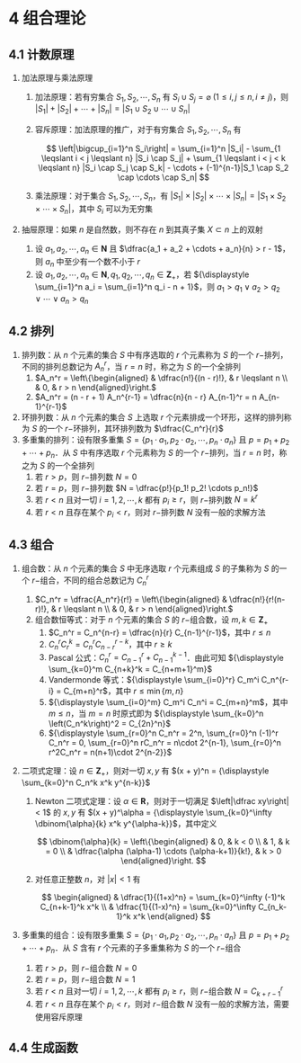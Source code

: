 # 4 组合理论

## 4.1 计数原理
1. 加法原理与乘法原理
    1. 加法原理：若有穷集合 $S_1, S_2, \cdots, S_n$ 有 $S_i \cup S_j = \varnothing \ (1 \leqslant i, j \leqslant n, i \neq j)$，则 $|S_1| + |S_2| + \cdots + |S_n| = |S_1 \cup S_2 \cup \cdots \cup S_n|$
    2. 容斥原理：加法原理的推广，对于有穷集合 $S_1, S_2, \cdots, S_n$ 有

        $$
        \left|\bigcup_{i=1}^n S_i\right| = \sum_{i=1}^n |S_i| - \sum_{1 \leqslant i < j \leqslant n} |S_i \cap S_j| + \sum_{1 \leqslant i < j < k \leqslant n} |S_i \cap S_j \cap S_k| - \cdots + (-1)^{n-1}|S_1 \cap S_2 \cap \cdots \cap S_n|
        $$

    3. 乘法原理：对于集合 $S_1, S_2, \cdots, S_n$，有 $|S_1| \times |S_2| \times \cdots \times |S_n| = |S_1 \times S_2 \times \cdots \times S_n|$，其中 $S_i$ 可以为无穷集

2. 抽屉原理：如果 $n$ 是自然数，则不存在 $n$ 到其真子集 $X \subset n$ 上的双射
    1. 设 $a_1, a_2, \cdots, a_n \in \mathbf N$ 且 $\dfrac{a_1 + a_2 + \cdots + a_n}{n} > r - 1$，则 $a_n$ 中至少有一个数不小于 $r$
    2. 设 $a_1, a_2, \cdots, a_n \in \mathbf N, q_1, q_2, \cdots, q_n \in \mathbf Z_+$，若 ${\displaystyle \sum_{i=1}^n a_i = \sum_{i=1}^n q_i - n + 1}$，则 $a_1 > q_1 \vee a_2 > q_2 \vee \cdots \vee a_n > q_n$

## 4.2 排列
1. 排列数：从 $n$ 个元素的集合 $S$ 中有序选取的 $r$ 个元素称为 $S$ 的一个 $r-$排列，不同的排列总数记为 $A_n^r$，当 $r = n$ 时，称之为 $S$ 的一个全排列
    1. $A_n^r = \left\{\begin{aligned} & \dfrac{n!}{(n - r)!}, & r \leqslant n \\ & 0, & r > n \end{aligned}\right.$
    2. $A_n^r = (n - r + 1) A_n^{r-1} = \dfrac{n}{n - r} A_{n-1}^r = n A_{n-1}^{r-1}$
2. 环排列数：从 $n$ 个元素的集合 $S$ 上选取 $r$ 个元素排成一个环形，这样的排列称为 $S$ 的一个 $r-$环排列，其环排列数为 $\dfrac{C_n^r}{r}$
3. 多重集的排列：设有限多重集 $S = \left\{p_1 \cdot a_1, p_2 \cdot a_2, \cdots, p_n \cdot a_n\right\}$ 且 $p = p_1 + p_2 + \cdots + p_n$．从 $S$ 中有序选取 $r$ 个元素称为 $S$ 的一个 $r-$排列，当 $r = n$ 时，称之为 $S$ 的一个全排列
    1. 若 $r > p$，则 $r-$排列数 $N = 0$
    2. 若 $r = p$，则 $r-$排列数 $N = \dfrac{p!}{p_1! p_2! \cdots p_n!}$
    3. 若 $r < n$ 且对一切 $i = 1, 2, \cdots, k$ 都有 $p_i \geqslant r$，则  $r-$排列数 $N = k^r$
    4. 若 $r < n$ 且存在某个 $p_i < r$，则对 $r-$排列数 $N$ 没有一般的求解方法

## 4.3 组合
1. 组合数：从 $n$ 个元素的集合 $S$ 中无序选取 $r$ 个元素组成 $S$ 的子集称为 $S$ 的一个 $r-$组合，不同的组合总数记为 $C_n^r$
    1. $C_n^r = \dfrac{A_n^r}{r!} = \left\{\begin{aligned} & \dfrac{n!}{r!(n-r)!}, & r \leqslant n \\ & 0, & r > n \end{aligned}\right.$
    2. 组合数恒等式：对于 $n$ 个元素的集合 $S$ 的 $r-$组合数，设 $m, k \in \mathbf Z_+$
        1. $C_n^r = C_n^{n-r} = \dfrac{n}{r} C_{n-1}^{r-1}$，其中 $r \leqslant n$
        2. $C_n^r C_r^k = C_n^r C_{n-r}^{r-k}$，其中 $r \geqslant k$
        3. $\text{Pascal}$ 公式：$C_n^r = C_{n-1}^r + C_{n-1}^{k-1}$．由此可知 ${\displaystyle \sum_{k=0}^m C_{n+k}^k = C_{n+m+1}^m}$
        4. $\text{Vandermonde}$ 等式：${\displaystyle \sum_{i=0}^r} C_m^i C_n^{r-i} = C_{m+n}^r$，其中 $r \leqslant \min\{m, n\}$
        5. ${\displaystyle \sum_{i=0}^m} C_m^i C_n^i = C_{m+n}^m$，其中 $m \leqslant n$，当 $m = n$ 时原式即为 ${\displaystyle \sum_{k=0}^n \left(C_n^k\right)^2 = C_{2n}^n}$
        6. ${\displaystyle \sum_{r=0}^n C_n^r = 2^n, \sum_{r=0}^n (-1)^r C_n^r = 0, \sum_{r=0}^n rC_n^r = n\cdot 2^{n-1}, \sum_{r=0}^n r^2C_n^r = n(n+1)\cdot 2^{n-2}}$
2. 二项式定理：设 $n \in \mathbf Z_+$，则对一切 $x, y$ 有 $(x + y)^n = {\displaystyle \sum_{k=0}^n C_n^k x^k y^{n-k}}$
    1. $\text{Newton}$ 二项式定理：设 $\alpha \in \mathbf R$，则对于一切满足 $\left|\dfrac xy\right| < 1$ 的 $x, y$ 有 $(x + y)^\alpha = {\displaystyle \sum_{k=0}^\infty \dbinom{\alpha}{k} x^k y^{\alpha-k}}$，其中定义

        $$
        \dbinom{\alpha}{k} = \left\{\begin{aligned}
        & 0, & k < 0 \\
        & 1, & k = 0 \\
        & \dfrac{\alpha (\alpha-1) \cdots (\alpha-k+1)}{k!}, & k > 0
        \end{aligned}\right.
        $$

    2. 对任意正整数 $n$，对 $|x| < 1$ 有

        $$
        \begin{aligned}
        & \dfrac{1}{(1+x)^n} = \sum_{k=0}^\infty (-1)^k C_{n+k-1}^k x^k \\
        & \dfrac{1}{(1-x)^n} = \sum_{k=0}^\infty C_{n_k-1}^k x^k
        \end{aligned}
        $$

3. 多重集的组合：设有限多重集 $S = \left\{p_1 \cdot a_1, p_2 \cdot a_2, \cdots, p_n \cdot a_n\right\}$ 且 $p = p_1 + p_2 + \cdots + p_n$．从 $S$ 含有 $r$ 个元素的子多重集称为 $S$ 的一个 $r-$组合
    1. 若 $r > p$，则 $r-$组合数 $N = 0$
    2. 若 $r = p$，则 $r-$组合数 $N = 1$
    3. 若 $r < n$ 且对一切 $i = 1, 2, \cdots, k$ 都有 $p_i \geqslant r$，则  $r-$组合数 $N = C_{k+r-1}^r$
    4. 若 $r < n$ 且存在某个 $p_i < r$，则对 $r-$组合数 $N$ 没有一般的求解方法，需要使用容斥原理

## 4.4 生成函数
